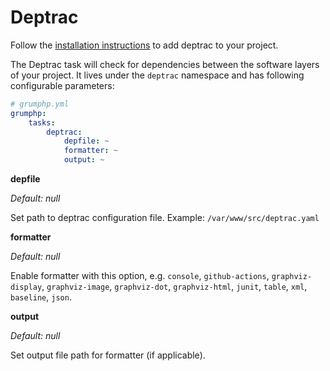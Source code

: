# Deptrac

Follow the [installation instructions](https://qossmic.github.io/deptrac/#installation) to add deptrac to your 
project.

The Deptrac task will check for dependencies between the software layers of your project. It lives under the `deptrac` 
namespace and has following configurable parameters:


```yaml
# grumphp.yml
grumphp:
    tasks:
        deptrac:
            depfile: ~
            formatter: ~
            output: ~
```

**depfile**

*Default: null*

Set path to deptrac configuration file. Example: `/var/www/src/deptrac.yaml`

**formatter**

*Default: null*

Enable formatter with this option, e.g. `console`, `github-actions`, `graphviz-display`, `graphviz-image`, `graphviz-dot`, `graphviz-html`, `junit`, `table`, `xml`, `baseline`, `json`.

**output**

*Default: null*

Set output file path for formatter (if applicable).
